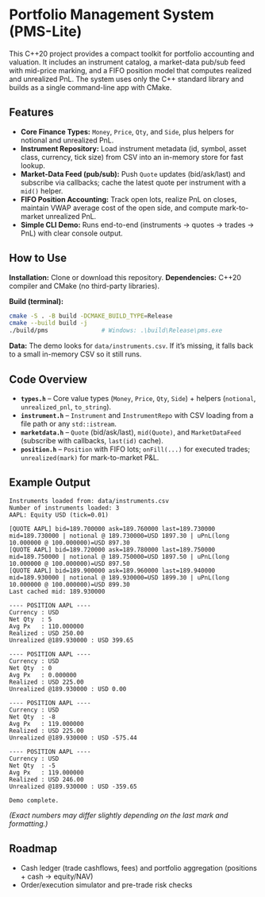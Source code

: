 # Portfolio Management System (PMS-Lite)

This C++20 project provides a compact toolkit for portfolio accounting and valuation. It includes an instrument catalog, a market-data pub/sub feed with mid-price marking, and a FIFO position model that computes realized and unrealized PnL. The system uses only the C++ standard library and builds as a single command-line app with CMake.

## Features

* **Core Finance Types:** `Money`, `Price`, `Qty`, and `Side`, plus helpers for notional and unrealized PnL.
* **Instrument Repository:** Load instrument metadata (id, symbol, asset class, currency, tick size) from CSV into an in-memory store for fast lookup.
* **Market-Data Feed (pub/sub):** Push `Quote` updates (bid/ask/last) and subscribe via callbacks; cache the latest quote per instrument with a `mid()` helper.
* **FIFO Position Accounting:** Track open lots, realize PnL on closes, maintain VWAP average cost of the open side, and compute mark-to-market unrealized PnL.
* **Simple CLI Demo:** Runs end-to-end (instruments → quotes → trades → PnL) with clear console output.

## How to Use

**Installation:** Clone or download this repository.
**Dependencies:** C++20 compiler and CMake (no third-party libraries).

**Build (terminal):**

```bash
cmake -S . -B build -DCMAKE_BUILD_TYPE=Release
cmake --build build -j
./build/pms               # Windows: .\build\Release\pms.exe
```

**Data:** The demo looks for `data/instruments.csv`. If it’s missing, it falls back to a small in-memory CSV so it still runs.

## Code Overview

* **`types.h`** – Core value types (`Money`, `Price`, `Qty`, `Side`) + helpers (`notional`, `unrealized_pnl`, `to_string`).
* **`instrument.h`** – `Instrument` and `InstrumentRepo` with CSV loading from a file path or any `std::istream`.
* **`marketdata.h`** – `Quote` (bid/ask/last), `mid(Quote)`, and `MarketDataFeed` (subscribe with callbacks, `last(id)` cache).
* **`position.h`** – `Position` with FIFO lots; `onFill(...)` for executed trades; `unrealized(mark)` for mark-to-market P\&L.

## Example Output

```
Instruments loaded from: data/instruments.csv
Number of instruments loaded: 3
AAPL: Equity USD (tick=0.01)

[QUOTE AAPL] bid=189.700000 ask=189.760000 last=189.730000 mid=189.730000 | notional @ 189.730000=USD 1897.30 | uPnL(long 10.000000 @ 100.000000)=USD 897.30
[QUOTE AAPL] bid=189.720000 ask=189.780000 last=189.750000 mid=189.750000 | notional @ 189.750000=USD 1897.50 | uPnL(long 10.000000 @ 100.000000)=USD 897.50
[QUOTE AAPL] bid=189.900000 ask=189.960000 last=189.940000 mid=189.930000 | notional @ 189.930000=USD 1899.30 | uPnL(long 10.000000 @ 100.000000)=USD 899.30
Last cached mid: 189.930000

---- POSITION AAPL ----
Currency : USD
Net Qty  : 5
Avg Px   : 110.000000
Realized : USD 250.00
Unrealized @189.930000 : USD 399.65

---- POSITION AAPL ----
Currency : USD
Net Qty  : 0
Avg Px   : 0.000000
Realized : USD 225.00
Unrealized @189.930000 : USD 0.00

---- POSITION AAPL ----
Currency : USD
Net Qty  : -8
Avg Px   : 119.000000
Realized : USD 225.00
Unrealized @189.930000 : USD -575.44

---- POSITION AAPL ----
Currency : USD
Net Qty  : -5
Avg Px   : 119.000000
Realized : USD 246.00
Unrealized @189.930000 : USD -359.65

Demo complete.
```

*(Exact numbers may differ slightly depending on the last mark and formatting.)*

## Roadmap

* Cash ledger (trade cashflows, fees) and portfolio aggregation (positions + cash → equity/NAV)
* Order/execution simulator and pre-trade risk checks
